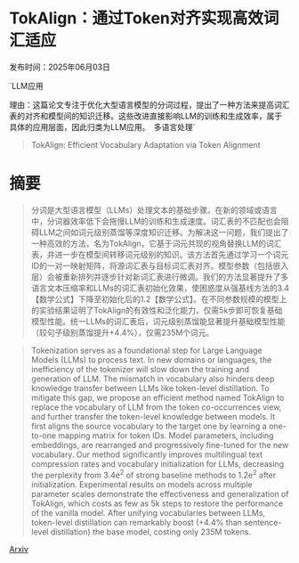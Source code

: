 # TokAlign：通过Token对齐实现高效词汇适应

发布时间：2025年06月03日

`LLM应用

理由：这篇论文专注于优化大型语言模型的分词过程，提出了一种方法来提高词汇表的对齐和模型间的知识迁移。这些改进直接影响LLM的训练和生成效率，属于具体的应用层面，因此归类为LLM应用。` `多语言处理`

> TokAlign: Efficient Vocabulary Adaptation via Token Alignment

# 摘要

> 分词是大型语言模型（LLMs）处理文本的基础步骤。在新的领域或语言中，分词器效率低下会拖慢LLM的训练和生成速度。词汇表的不匹配也会阻碍LLM之间如词元级别蒸馏等深度知识迁移。为解决这一问题，我们提出了一种高效的方法，名为TokAlign，它基于词元共现的视角替换LLM的词汇表，并进一步在模型间转移词元级别的知识。该方法首先通过学习一个词元ID的一对一映射矩阵，将源词汇表与目标词汇表对齐。模型参数（包括嵌入层）会被重新排列并逐步针对新词汇表进行微调。我们的方法显著提升了多语言文本压缩率和LLMs的词汇表初始化效果，使困惑度从强基线方法的3.4【数学公式】下降至初始化后的1.2【数学公式】。在不同参数规模的模型上的实验结果证明了TokAlign的有效性和泛化能力，仅需5k步即可恢复基础模型性能。统一LLMs的词汇表后，词元级别蒸馏能显著提升基础模型性能（较句子级别蒸馏提升+4.4%），仅需235M个词元。

> Tokenization serves as a foundational step for Large Language Models (LLMs) to process text. In new domains or languages, the inefficiency of the tokenizer will slow down the training and generation of LLM. The mismatch in vocabulary also hinders deep knowledge transfer between LLMs like token-level distillation. To mitigate this gap, we propose an efficient method named TokAlign to replace the vocabulary of LLM from the token co-occurrences view, and further transfer the token-level knowledge between models. It first aligns the source vocabulary to the target one by learning a one-to-one mapping matrix for token IDs. Model parameters, including embeddings, are rearranged and progressively fine-tuned for the new vocabulary. Our method significantly improves multilingual text compression rates and vocabulary initialization for LLMs, decreasing the perplexity from 3.4$\text{e}^2$ of strong baseline methods to 1.2$\text{e}^2$ after initialization. Experimental results on models across multiple parameter scales demonstrate the effectiveness and generalization of TokAlign, which costs as few as 5k steps to restore the performance of the vanilla model. After unifying vocabularies between LLMs, token-level distillation can remarkably boost (+4.4% than sentence-level distillation) the base model, costing only 235M tokens.

[Arxiv](https://arxiv.org/abs/2506.03523)